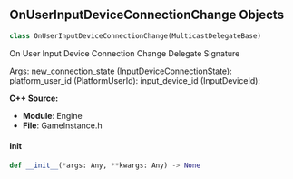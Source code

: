 ## OnUserInputDeviceConnectionChange Objects

```python
class OnUserInputDeviceConnectionChange(MulticastDelegateBase)
```

On User Input Device Connection Change  Delegate Signature

Args:
    new_connection_state (InputDeviceConnectionState): 
    platform_user_id (PlatformUserId): 
    input_device_id (InputDeviceId):

**C++ Source:**

- **Module**: Engine
- **File**: GameInstance.h

<a id="unreal.OnUserInputDeviceConnectionChange.__init__"></a>

#### __init__

```python
def __init__(*args: Any, **kwargs: Any) -> None
```

<a id="unreal.OnUserInputDevicePairingChange"></a>